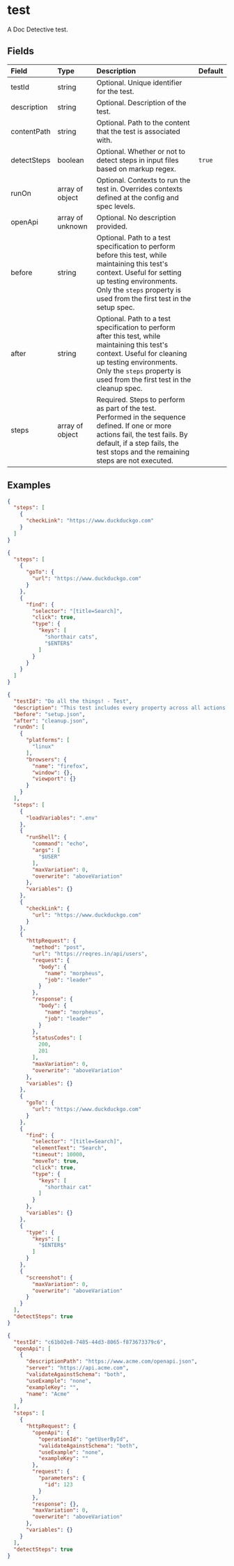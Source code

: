 
# test

A Doc Detective test.

## Fields

Field | Type | Description | Default
:-- | :-- | :-- | :--
testId | string | Optional. Unique identifier for the test. | 
description | string | Optional. Description of the test. | 
contentPath | string | Optional. Path to the content that the test is associated with. | 
detectSteps | boolean | Optional. Whether or not to detect steps in input files based on markup regex. | `true`
runOn | array of object | Optional. Contexts to run the test in. Overrides contexts defined at the config and spec levels. | 
openApi | array of unknown | Optional. No description provided. | 
before | string | Optional. Path to a test specification to perform before this test, while maintaining this test's context. Useful for setting up testing environments. Only the `steps` property is used from the first test in the setup spec. | 
after | string | Optional. Path to a test specification to perform after this test, while maintaining this test's context. Useful for cleaning up testing environments. Only the `steps` property is used from the first test in the cleanup spec. | 
steps | array of object | Required. Steps to perform as part of the test. Performed in the sequence defined. If one or more actions fail, the test fails. By default, if a step fails, the test stops and the remaining steps are not executed. | 

## Examples

```json
{
  "steps": [
    {
      "checkLink": "https://www.duckduckgo.com"
    }
  ]
}
```

```json
{
  "steps": [
    {
      "goTo": {
        "url": "https://www.duckduckgo.com"
      }
    },
    {
      "find": {
        "selector": "[title=Search]",
        "click": true,
        "type": {
          "keys": [
            "shorthair cats",
            "$ENTER$"
          ]
        }
      }
    }
  ]
}
```

```json
{
  "testId": "Do all the things! - Test",
  "description": "This test includes every property across all actions.",
  "before": "setup.json",
  "after": "cleanup.json",
  "runOn": [
    {
      "platforms": [
        "linux"
      ],
      "browsers": {
        "name": "firefox",
        "window": {},
        "viewport": {}
      }
    }
  ],
  "steps": [
    {
      "loadVariables": ".env"
    },
    {
      "runShell": {
        "command": "echo",
        "args": [
          "$USER"
        ],
        "maxVariation": 0,
        "overwrite": "aboveVariation"
      },
      "variables": {}
    },
    {
      "checkLink": {
        "url": "https://www.duckduckgo.com"
      }
    },
    {
      "httpRequest": {
        "method": "post",
        "url": "https://reqres.in/api/users",
        "request": {
          "body": {
            "name": "morpheus",
            "job": "leader"
          }
        },
        "response": {
          "body": {
            "name": "morpheus",
            "job": "leader"
          }
        },
        "statusCodes": [
          200,
          201
        ],
        "maxVariation": 0,
        "overwrite": "aboveVariation"
      },
      "variables": {}
    },
    {
      "goTo": {
        "url": "https://www.duckduckgo.com"
      }
    },
    {
      "find": {
        "selector": "[title=Search]",
        "elementText": "Search",
        "timeout": 10000,
        "moveTo": true,
        "click": true,
        "type": {
          "keys": [
            "shorthair cat"
          ]
        }
      },
      "variables": {}
    },
    {
      "type": {
        "keys": [
          "$ENTER$"
        ]
      }
    },
    {
      "screenshot": {
        "maxVariation": 0,
        "overwrite": "aboveVariation"
      }
    }
  ],
  "detectSteps": true
}
```

```json
{
  "testId": "c61b02e8-7485-44d3-8065-f873673379c6",
  "openApi": [
    {
      "descriptionPath": "https://www.acme.com/openapi.json",
      "server": "https://api.acme.com",
      "validateAgainstSchema": "both",
      "useExample": "none",
      "exampleKey": "",
      "name": "Acme"
    }
  ],
  "steps": [
    {
      "httpRequest": {
        "openApi": {
          "operationId": "getUserById",
          "validateAgainstSchema": "both",
          "useExample": "none",
          "exampleKey": ""
        },
        "request": {
          "parameters": {
            "id": 123
          }
        },
        "response": {},
        "maxVariation": 0,
        "overwrite": "aboveVariation"
      },
      "variables": {}
    }
  ],
  "detectSteps": true
}
```
